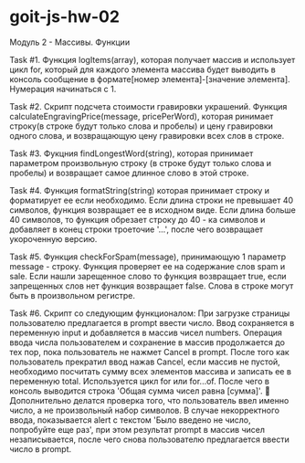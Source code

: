 # goit-js-hw-02

Модуль 2 - Массивы. Функции

Task #1. Функция logItems(array), которая получает массив и использует цикл for,
который для каждого элемента массива будет выводить в консоль сообщение в
формате[номер элемента]-[значение элемента]. Нумерация начинаться с 1.

Task #2. Скрипт подсчета стоимости гравировки украшений. Функция
calculateEngravingPrice(message, pricePerWord), которая ринимает строку(в строке
будут только слова и пробелы) и цену гравировки одного слова, и возвращающую
цену гравировки всех слов в строке.

Task #3. Фукцния findLongestWord(string), которая принимает параметром
произвольную строку (в строке будут только слова и пробелы) и возвращает самое
длинное слово в этой строке.

Task #4. Функция formatString(string) которая принимает строку и форматирует ее
если необходимо. Если длина строки не превышает 40 символов, функция возвращает
ее в исходном виде. Если длина больше 40 символов, то функция обрезает строку до
40 - ка символов и добавляет в конец строки троеточие '...', после чего
возвращает укороченную версию.

Task #5. Функция checkForSpam(message), принимающую 1 параметр message - строку.
Функция проверяет ее на содержание слов spam и sale. Если нашли зарещенное слово
то функция возвращает true, если запрещенных слов нет функция возвращает false.
Слова в строке могут быть в произвольном регистре.

Task #6. Скрипт со следующим функционалом: При загрузке страницы пользователю
предлагается в prompt ввести число. Ввод сохраняется в переменную input и
добавляется в массив чисел numbers. Операция ввода числа пользователем и
сохранение в массив продолжается до тех пор, пока пользователь не нажмет Cancel
в prompt. После того как пользователь прекратил ввод нажав Cancel, если массив
не пустой, необходимо посчитать сумму всех элементов массива и записать ее в
переменную total. Используется цикл for или for...of. После чего в консоль
выводится строка 'Общая сумма чисел равна [сумма]'. 🔔 Дополнительно делатся
проверка того, что пользователь ввел именно число, а не произвольный набор
символов. В случае некорректного ввода, показывается alert с текстом 'Было
введено не число, попробуйте еще раз', при этом результат prompt в массив чисел
незаписывается, после чего снова пользователю предлагается ввести число в
prompt.
